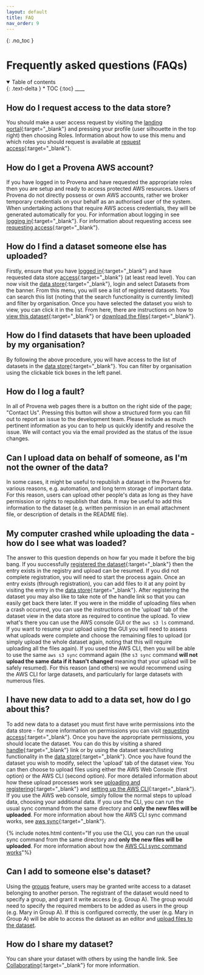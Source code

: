 ```yaml
---
layout: default
title: FAQ
nav_order: 9
---
```


{: .no_toc }

# Frequently asked questions (FAQs)

<details  open markdown="block">
  <summary>
    Table of contents
  </summary>
{: .text-delta }
* TOC
{:toc}
____
</details>

## How do I request access to the data store?

You should make a user access request by visiting the [landing portal](https://data.dev.rrap-is.com/){:target="\_blank"} and pressing your profile (user silhouette in the top right) then choosing Roles. Information about how to use this menu and which roles you should request is available at [request access](./getting-started-is/requesting-access-is.html){:target="\_blank"}.

## How do I get a Provena AWS account?

If you have logged in to Provena and have requested the appropriate roles then you are setup and ready to access protected AWS resources. Users of Provena do not directly possess or own AWS accounts, rather we broker temporary credentials on your behalf as an authorised user of the system. When undertaking actions that require AWS access credentials, they will be generated automatically for you. For information about logging in see [logging in](./getting-started-is/logging-in.html){:target="\_blank"}. For information about requesting access see [requesting access](./getting-started-is/requesting-access-is.html){:target="\_blank"}.

## How do I find a dataset someone else has uploaded?

Firstly, ensure that you have [logged in](./getting-started-is/logging-in.html){:target="\_blank"} and have requested data store [access](./getting-started-is/requesting-access-is.html){:target="\_blank"} (at least read level). You can now visit the [data store](https://data.dev.rrap-is.com/){:target="\_blank"}, login and select Datasets from the banner. From this menu, you will see a list of registered datasets. You can search this list (noting that the search functionality is currently limited) and filter by organisation. Once you have selected the dataset you wish to view, you can click it in the list. From here, there are instructions on how to [view this dataset](./data-store/viewing-a-dataset.html){:target="\_blank"} or [download the files](./data-store/downloading-datasets.html){:target="\_blank"}.

## How do I find datasets that have been uploaded by my organisation?

By following the above procedure, you will have access to the list of datasets in the [data store](hhttps://data.dev.rrap-is.com/){:target="\_blank"}. You can filter by organisation using the clickable tick boxes in the left panel.

## How do I log a fault?

In all of Provena web pages there is a button on the right side of the page; "Contact Us". Pressing this button will show a structured form you can fill out to report an issue to the development team. Please include as much pertinent information as you can to help us quickly identify and resolve the issue. We will contact you via the email provided as the status of the issue changes.

## Can I upload data on behalf of someone, as I'm not the owner of the data?

In some cases, it might be useful to republish a dataset in the Provena for various reasons, e.g. automation, and long term storage of important data.
For this reason, users can upload other people's data as long as they have permission or rights to republish that data. It may be useful to add this information to the dataset (e.g. written permission in an email attachment file, or description of details in the README file).

## My computer crashed while uploading the data - how do I see what was loaded?

The answer to this question depends on how far you made it before the big bang. If you successfully [registered the dataset](./data-store/registering-and-uploading-a-dataset.html){:target="\_blank"} then the entry exists in the registry and upload can be resumed. If you did not complete registration, you will need to start the process again. Once an entry exists (through registration), you can add files to it at any point by visiting the entry in the [data store](https://data.dev.rrap-is.com/){:target="\_blank"}. After registering the dataset you may also like to take note of the handle link so that you can easily get back there later. If you were in the middle of uploading files when a crash occurred, you can use the instructions on the 'upload' tab of the dataset view in the data store as required to continue the upload. To view what's there you can use the AWS console GUI or the `aws s3 ls` command. If you want to resume your upload using the GUI you will need to assess what uploads were complete and choose the remaining files to upload (or simply upload the whole dataset again, noting that this will require uploading all the files again). If you used the AWS CLI, then you will be able to use the same `aws s3 sync` command again (the `s3 sync` command **will not upload the same data if it hasn't changed** meaning that your upload will be safely resumed). For this reason (and others) we would recommend using the AWS CLI for large datasets, and particularly for large datasets with numerous files.

## I have new data to add to a data set, how do I go about this?

To add new data to a dataset you must first have write permissions into the data store - for more information on permissions you can visit [requesting access](./getting-started-is/requesting-access-is.html){:target="\_blank"}. Once you have the appropriate permissions, you should locate the dataset. You can do this by visiting a shared [handle](./digital-object-identifiers.html){:target="\_blank"} link or by using the dataset search/listing functionality in the [data store](https://data.dev.rrap-is.com/){:target="\_blank"}. Once you have found the dataset you wish to modify, select the 'upload' tab of the dataset view. You can then choose to upload files using either the AWS Web Console (first option) or the AWS CLI (second option). For more detailed information about how these upload processes work see [uploading and registering](./data-store/registering-and-uploading-a-dataset.html){:target="\_blank"} and [setting up the AWS CLI](./data-store/setting-up-the-aws-cli.html){:target="\_blank"}. If you use the AWS web console, simply follow the normal steps to upload data, choosing your additional data. If you use the CLI, you can run the usual sync command from the same directory and **only the new files will be uploaded**. For more information about how the AWS CLI sync command works, see [aws sync](https://awscli.amazonaws.com/v2/documentation/api/latest/reference/s3/sync.html){:target="\_blank"}.

<td>{% include notes.html content="If you use the CLI, you can run the usual sync command from the same directory and <b>only the new files will be uploaded</b>. For more information about how the <a href='https://docs.aws.amazon.com/cli/latest/reference/s3/sync.html'>AWS CLI sync command works</a>"%}</td>

## Can I add to someone else's dataset?

Using the [groups](groups.html) feature, users may be granted write access to a dataset belonging to another person. The registrant of the dataset would need to specify a group, and grant it write access (e.g. Group A).
The group would need to specify the required members to be added as users in the group (e.g. Mary in Group A).
If this is configured correctly, the user (e.g. Mary in Group A) will be able to access the dataset as an editor and [upload files to the dataset](./data-store/uploading-a-dataset.html#uploading-dataset-files).

## How do I share my dataset?

You can share your dataset with others by using the handle link. See [Collaborating](./data-store/viewing-a-dataset.html#collaborating){:target="\_blank"} for more information.
